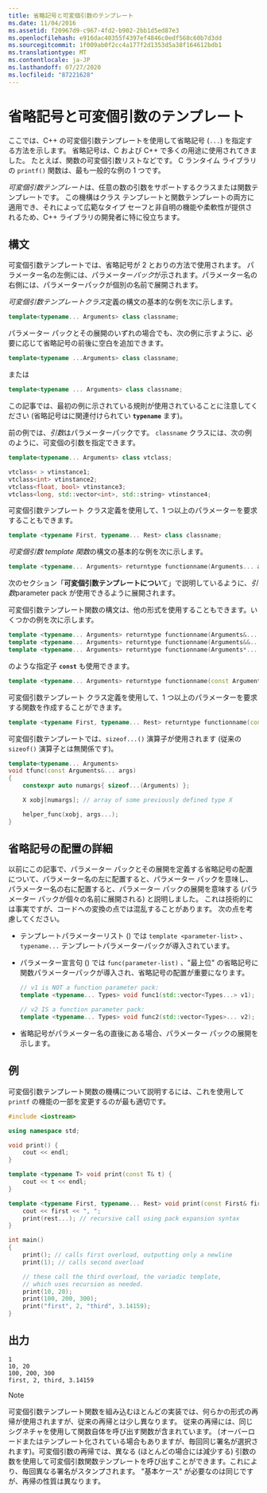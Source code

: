 ```yaml
---
title: 省略記号と可変個引数のテンプレート
ms.date: 11/04/2016
ms.assetid: f20967d9-c967-4fd2-b902-2bb1d5ed87e3
ms.openlocfilehash: e916dac40355f4397ef4846c0edf568c60b7d3dd
ms.sourcegitcommit: 1f009ab0f2cc4a177f2d1353d5a38f164612bdb1
ms.translationtype: MT
ms.contentlocale: ja-JP
ms.lasthandoff: 07/27/2020
ms.locfileid: "87221628"
---
```

# <a name="ellipsis-and-variadic-templates"></a>省略記号と可変個引数のテンプレート

ここでは、C++ の可変個引数テンプレートを使用して省略記号 (`...`) を指定する方法を示します。 省略記号は、C および C++ で多くの用途に使用されてきました。 たとえば、関数の可変個引数リストなどです。 C ランタイム ライブラリの `printf()` 関数は、最も一般的な例の 1 つです。

*可変個引数テンプレート*は、任意の数の引数をサポートするクラスまたは関数テンプレートです。 この機構はクラス テンプレートと関数テンプレートの両方に適用でき、それによって広範なタイプ セーフと非自明の機能や柔軟性が提供されるため、C++ ライブラリの開発者に特に役立ちます。

## <a name="syntax"></a>構文

可変個引数テンプレートでは、省略記号が 2 とおりの方法で使用されます。 パラメーター名の左側には、パラメーター*パック*が示されます。パラメーター名の右側には、パラメーターパックが個別の名前で展開されます。

*可変個引数テンプレートクラス*定義の構文の基本的な例を次に示します。

```cpp
template<typename... Arguments> class classname;
```

パラメーター パックとその展開のいずれの場合でも、次の例に示すように、必要に応じて省略記号の前後に空白を追加できます。

```cpp
template<typename ...Arguments> class classname;
```

または

```cpp
template<typename ... Arguments> class classname;
```

この記事では、最初の例に示されている規則が使用されていることに注意してください (省略記号はに関連付けられてい **`typename`** ます)。

前の例では、*引数*はパラメーターパックです。 `classname` クラスには、次の例のように、可変個の引数を指定できます。

```cpp
template<typename... Arguments> class vtclass;

vtclass< > vtinstance1;
vtclass<int> vtinstance2;
vtclass<float, bool> vtinstance3;
vtclass<long, std::vector<int>, std::string> vtinstance4;
```

可変個引数テンプレート クラス定義を使用して、1 つ以上のパラメーターを要求することもできます。

```cpp
template <typename First, typename... Rest> class classname;
```

*可変個引数 template 関数*の構文の基本的な例を次に示します。

```cpp
template <typename... Arguments> returntype functionname(Arguments... args);
```

次のセクション「**可変個引数テンプレートについ**て」で説明しているように、*引数*parameter pack が使用できるように展開されます。

可変個引数テンプレート関数の構文は、他の形式を使用することもできます。いくつかの例を次に示します。

```cpp
template <typename... Arguments> returntype functionname(Arguments&... args);
template <typename... Arguments> returntype functionname(Arguments&&... args);
template <typename... Arguments> returntype functionname(Arguments*... args);
```

のような指定子 **`const`** も使用できます。

```cpp
template <typename... Arguments> returntype functionname(const Arguments&... args);
```

可変個引数テンプレート クラス定義を使用して、1 つ以上のパラメーターを要求する関数を作成することができます。

```cpp
template <typename First, typename... Rest> returntype functionname(const First& first, const Rest&... args);
```

可変個引数テンプレートでは、`sizeof...()` 演算子が使用されます (従来の `sizeof()` 演算子とは無関係です)。

```cpp
template<typename... Arguments>
void tfunc(const Arguments&... args)
{
    constexpr auto numargs{ sizeof...(Arguments) };

    X xobj[numargs]; // array of some previously defined type X

    helper_func(xobj, args...);
}
```

## <a name="more-about-ellipsis-placement"></a>省略記号の配置の詳細

以前にこの記事で、パラメーター パックとその展開を定義する省略記号の配置について、パラメーター名の左に配置すると、パラメーター パックを意味し、パラメーター名の右に配置すると、パラメーター パックの展開を意味する (パラメーター パックが個々の名前に展開される) と説明しました。 これは技術的には事実ですが、コードへの変換の点では混乱することがあります。 次の点を考慮してください。

- テンプレートパラメーターリスト () では `template <parameter-list>` 、 `typename...` テンプレートパラメーターパックが導入されています。

- パラメーター宣言句 () では `func(parameter-list)` 、"最上位" の省略記号に関数パラメーターパックが導入され、省略記号の配置が重要になります。

    ```cpp
    // v1 is NOT a function parameter pack:
    template <typename... Types> void func1(std::vector<Types...> v1);

    // v2 IS a function parameter pack:
    template <typename... Types> void func2(std::vector<Types>... v2);
    ```

- 省略記号がパラメーター名の直後にある場合、パラメーター パックの展開を示します。

## <a name="example"></a>例

可変個引数テンプレート関数の機構について説明するには、これを使用して `printf` の機能の一部を変更するのが最も適切です。

```cpp
#include <iostream>

using namespace std;

void print() {
    cout << endl;
}

template <typename T> void print(const T& t) {
    cout << t << endl;
}

template <typename First, typename... Rest> void print(const First& first, const Rest&... rest) {
    cout << first << ", ";
    print(rest...); // recursive call using pack expansion syntax
}

int main()
{
    print(); // calls first overload, outputting only a newline
    print(1); // calls second overload

    // these call the third overload, the variadic template,
    // which uses recursion as needed.
    print(10, 20);
    print(100, 200, 300);
    print("first", 2, "third", 3.14159);
}
```

## <a name="output"></a>出力

```Output
1
10, 20
100, 200, 300
first, 2, third, 3.14159
```

> [!NOTE]
> 可変個引数テンプレート関数を組み込むほとんどの実装では、何らかの形式の再帰が使用されますが、従来の再帰とは少し異なります。  従来の再帰には、同じシグネチャを使用して関数自体を呼び出す関数が含まれています。 (オーバーロードまたはテンプレート化されている場合もありますが、毎回同じ署名が選択されます)。可変個引数の再帰では、異なる (ほとんどの場合には減少する) 引数の数を使用して可変個引数関数テンプレートを呼び出すことができます。これにより、毎回異なる署名がスタンプされます。 "基本ケース" が必要なのは同じですが、再帰の性質は異なります。
